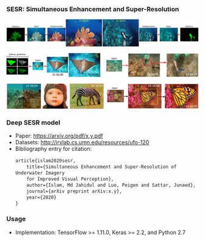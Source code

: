 ### SESR: Simultaneous Enhancement and Super-Resolution 

![im2](/data/p1.jpg)

![im2](/data/p2.jpg)

![im3](/data/p3.jpg)


### Deep SESR model
- Paper: https://arxiv.org/pdf/x.y.pdf
- Datasets: http://irvlab.cs.umn.edu/resources/ufo-120
- Bibliography entry for citation:
	```
	article{islam2020sesr,
	    title={Simultaneous Enhancement and Super-Resolution of Underwater Imagery 
	    for Improved Visual Perception},
	    author={Islam, Md Jahidul and Luo, Peigen and Sattar, Junaed},
	    journal={arXiv preprint arXiv:x.y},
	    year={2020}
	}
	```


### Usage
- Implementation: TensorFlow >= 1.11.0, Keras >= 2.2, and Python 2.7
  


